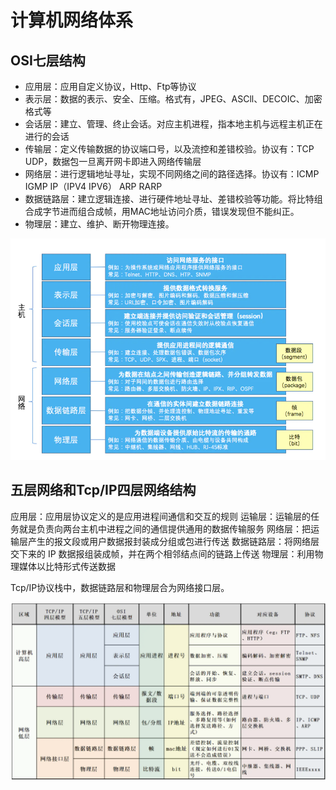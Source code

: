 # 计算机网络体系

## OSI七层结构

* 应用层：应用自定义协议，Http、Ftp等协议
* 表示层：数据的表示、安全、压缩。格式有，JPEG、ASCll、DECOIC、加密格式等
* 会话层：建立、管理、终止会话。对应主机进程，指本地主机与远程主机正在进行的会话
* 传输层：定义传输数据的协议端口号，以及流控和差错校验。协议有：TCP UDP，数据包一旦离开网卡即进入网络传输层
* 网络层：进行逻辑地址寻址，实现不同网络之间的路径选择。协议有：ICMP IGMP IP（IPV4 IPV6） ARP RARP
* 数据链路层：建立逻辑连接、进行硬件地址寻址、差错校验等功能。将比特组合成字节进而组合成帧，用MAC地址访问介质，错误发现但不能纠正。
* 物理层：建立、维护、断开物理连接。

![OSI七层体系](/%E8%AE%A1%E7%AE%97%E6%9C%BA%E7%BD%91%E7%BB%9C/assets/Osi%E4%B8%83%E5%B1%82%E7%BB%93%E6%9E%84.png)

## 五层网络和Tcp/IP四层网络结构

应用层：应用层协议定义的是应用进程间通信和交互的规则
运输层：运输层的任务就是负责向两台主机中进程之间的通信提供通用的数据传输服务
网络层：把运输层产生的报文段或用户数据报封装成分组或包进行传送
数据链路层：将网络层交下来的 IP 数据报组装成帧，并在两个相邻结点间的链路上传送
物理层：利用物理媒体以比特形式传送数据

Tcp/IP协议栈中，数据链路层和物理层合为网络接口层。

![网络体系对比](/%E8%AE%A1%E7%AE%97%E6%9C%BA%E7%BD%91%E7%BB%9C/assets/%E8%AE%A1%E7%AE%97%E6%9C%BA%E7%BD%91%E7%BB%9C%E4%BD%93%E7%B3%BB%E5%AF%B9%E6%AF%94.png)
